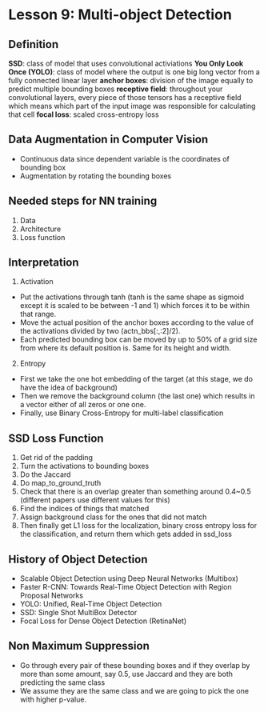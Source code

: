 # Lesson 9: Multi-object Detection

## Definition
**SSD**: class of model that uses convolutional activiations
**You Only Look Once (YOLO)**: class of model where the output is one big long vector from a fully connected linear layer
**anchor boxes**: division of the image equally to predict multiple bounding boxes
**receptive field**: throughout your convolutional layers, every piece of those tensors has a receptive field which means which part of the input image was responsible for calculating that cell
**focal loss**: scaled cross-entropy loss

## Data Augmentation in Computer Vision
- Continuous data since dependent variable is the coordinates of bounding box
- Augmentation by rotating the bounding boxes

## Needed steps for NN training
1. Data
2. Architecture
3. Loss function

## Interpretation
1. Activation
- Put the activations through tanh (tanh is the same shape as sigmoid except it is scaled to be between -1 and 1) which forces it to be within that range.
- Move the actual position of the anchor boxes according to the value of the activations divided by two (actn_bbs[:,:2]/2).
- Each predicted bounding box can be moved by up to 50% of a grid size from where its default position is. Same for its height and width.

2. Entropy
- First we take the one hot embedding of the target (at this stage, we do have the idea of background)
- Then we remove the background column (the last one) which results in a vector either of all zeros or one one.
- Finally, use Binary Cross-Entropy for multi-label classification

## SSD Loss Function
1. Get rid of the padding
2. Turn the activations to bounding boxes
3. Do the Jaccard
4. Do map_to_ground_truth
5. Check that there is an overlap greater than something around 0.4~0.5 (different papers use different values for this)
6. Find the indices of things that matched
7. Assign background class for the ones that did not match
8. Then finally get L1 loss for the localization, binary cross entropy loss for the classification, and return them which gets added in ssd_loss

## History of Object Detection
- Scalable Object Detection using Deep Neural Networks (Multibox)
- Faster R-CNN: Towards Real-Time Object Detection with Region Proposal Networks
- YOLO: Unified, Real-Time Object Detection
- SSD: Single Shot MultiBox Detector
- Focal Loss for Dense Object Detection (RetinaNet)

## Non Maximum Suppression
- Go through every pair of these bounding boxes and if they overlap by more than some amount, say 0.5, use Jaccard and they are both predicting the same class
- We assume they are the same class and we are going to pick the one with higher p-value.
